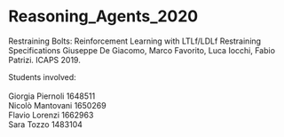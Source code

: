 # Reasoning_Agents_2020

Restraining Bolts: Reinforcement Learning with LTLf/LDLf Restraining Specifications
Giuseppe De Giacomo, Marco Favorito, Luca Iocchi, Fabio Patrizi. ICAPS 2019.

Students involved: <br/><br/>
  Giorgia Piernoli 1648511 <br/>
  Nicolò Mantovani 1650269 <br/>
  Flavio Lorenzi   1662963 <br/>
  Sara Tozzo       1483104 <br/>
